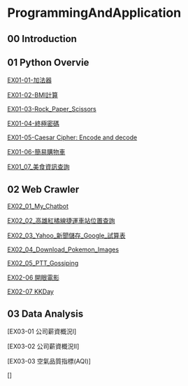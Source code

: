 # ProgrammingAndApplication

## 00 Introduction

## 01 Python Overvie
[EX01-01-加法器](EX01_01_加法器.ipynb)

[EX01-02-BMI計算](EX01_02_BMI_計算.ipynb)

[EX01-03-Rock_Paper_Scissors](EX01_03_Rock_Paper_Scissors.ipynb)

[EX01-04-終極密碼](EX01_04_終極密碼.ipynb)

[EX01-05-Caesar Cipher: Encode and decode](EX01_05_Caesar_Cipher_Encode_and_decode.ipynb)

[EX01-06-簡易購物車](EX01_06_簡易購物車.ipynb)

[EX01_07_美食資訊查詢](EX01_07_美食資訊查詢.ipynb)

## 02 Web Crawler

[EX02_01_My_Chatbot](EX02_01_My_Chatbot.ipynb)

[EX02_02_高雄紅橘線捷運車站位置查詢](EX02_02_高雄紅橘線捷運車站位置查詢.ipynb)

[EX02_03_Yahoo_新聞儲存_Google_試算表](EX02_03_Yahoo_新聞儲存_Google_試算表.ipynb)

[EX02_04_Download_Pokemon_Images](EX02_04_Download_Pokemon_Images.ipynb)

[EX02_05_PTT_Gossiping](EX02_05_PTT_Gossiping.ipynb)

[EX02-06 開眼電影]()

[EX02-07 KKDay]()

## 03 Data Analysis

[EX03-01 公司薪資概況Ⅰ]

[EX03-02 公司薪資概況Ⅱ]

[EX03-03 空氣品質指標(AQI)]

[]
